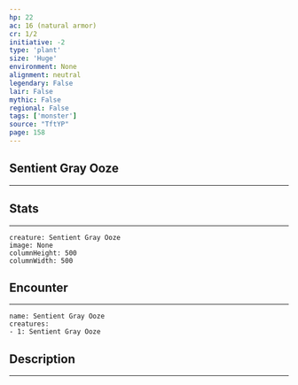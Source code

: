 ```yaml
---
hp: 22
ac: 16 (natural armor)
cr: 1/2
initiative: -2
type: 'plant'    
size: 'Huge'
environment: None
alignment: neutral
legendary: False
lair: False
mythic: False
regional: False
tags: ['monster']
source: "TftYP"
page: 158
---
```


## Sentient Gray Ooze
---



## Stats
---

```statblock
creature: Sentient Gray Ooze
image: None
columnHeight: 500
columnWidth: 500
```

## Encounter
---

```encounter-table
name: Sentient Gray Ooze
creatures:
- 1: Sentient Gray Ooze
```

## Description
---




